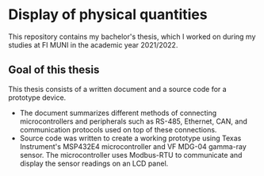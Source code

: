 # Display of physical quantities
This repository contains my bachelor's thesis, which I worked on during my studies at FI MUNI in the academic year 2021/2022.

## Goal of this thesis
This thesis consists of a written document and a source code for a prototype device.
- The document summarizes different methods of connecting microcontrollers and peripherals such as RS-485, Ethernet, CAN, and communication protocols used on top of these connections.
- Source code was written to create a working prototype using Texas Instrument's MSP432E4 microcontroller and VF MDG-04 gamma-ray sensor. The microcontroller uses Modbus-RTU to communicate and display the sensor readings on an LCD panel.
